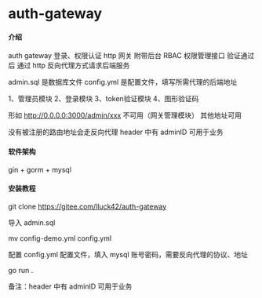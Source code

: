 # auth-gateway

#### 介绍
auth gateway
登录、权限认证 http 网关
附带后台 RBAC 权限管理接口
验证通过后 通过 http 反向代理方式请求后端服务

admin.sql 是数据库文件
config.yml 是配置文件，填写所需代理的后端地址

1、管理员模块
2、登录模块
3、token验证模块
4、图形验证码

形如 http://0.0.0.0:3000/admin/xxx 不可用（网关管理模块）
其他地址可用

没有被注册的路由地址会走反向代理
header 中有 adminID 可用于业务

#### 软件架构
gin + gorm + mysql


#### 安装教程
git clone https://gitee.com/lluck42/auth-gateway

导入 admin.sql

mv config-demo.yml config.yml

配置 config.yml 配置文件，填入 mysql 账号密码，需要反向代理的协议、地址

go run .

备注：header 中有 adminID 可用于业务
